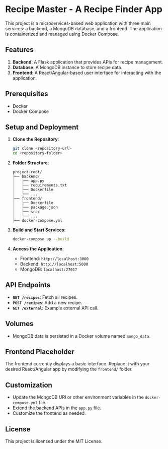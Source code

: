 # Recipe Master - A Recipe Finder App

This project is a microservices-based web application with three main services: a backend, a MongoDB database, and a frontend. The application is containerized and managed using Docker Compose.

## Features

1. **Backend**: A Flask application that provides APIs for recipe management.
2. **Database**: A MongoDB instance to store recipe data.
3. **Frontend**: A React/Angular-based user interface for interacting with the application.

## Prerequisites

- Docker
- Docker Compose

## Setup and Deployment

1. **Clone the Repository**:
   ```bash
   git clone <repository-url>
   cd <repository-folder>
   ```

2. **Folder Structure**:
   ```
   project-root/
   ├── backend/
   │   ├── app.py
   │   ├── requirements.txt
   │   ├── Dockerfile
   │   └── ...
   ├── frontend/
   │   ├── Dockerfile
   │   ├── package.json
   │   ├── src/
   │   └── ...
   ├── docker-compose.yml
   ```

3. **Build and Start Services**:
   ```bash
   docker-compose up --build
   ```

4. **Access the Application**:
   - Frontend: `http://localhost:3000`
   - Backend: `http://localhost:5000`
   - MongoDB: `localhost:27017`

## API Endpoints

- **`GET /recipes`**: Fetch all recipes.
- **`POST /recipes`**: Add a new recipe.
- **`GET /external`**: Example external API call.

## Volumes

- MongoDB data is persisted in a Docker volume named `mongo_data`.

## Frontend Placeholder

The frontend currently displays a basic interface. Replace it with your desired React/Angular app by modifying the `frontend/` folder.

## Customization

- Update the MongoDB URI or other environment variables in the `docker-compose.yml` file.
- Extend the backend APIs in the `app.py` file.
- Customize the frontend as needed.

## License

This project is licensed under the MIT License.
